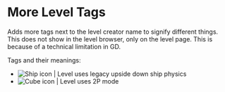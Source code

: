 # More Level Tags

Adds <cl>more</c> tags next to the level creator name to signify different things.
This <cr>does not</c> show in the level browser, only on the level page. This is because of a technical limitation in <cg>GD</c>.

Tags and their meanings:
- ![Ship icon](frame:portal_04_extra_2_001.png&scale:1) | Level uses legacy upside down ship physics
- ![Cube icon](frame:portal_03_extra_2_001.png&scale:1) | Level uses 2P mode